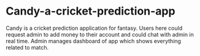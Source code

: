 # Candy-a-cricket-prediction-app
Candy is a cricket prediction application for fantasy. Users here could request admin to add money to their account and could chat with admin in real time. Admin manages dashboard of app which shows everything related to match.
